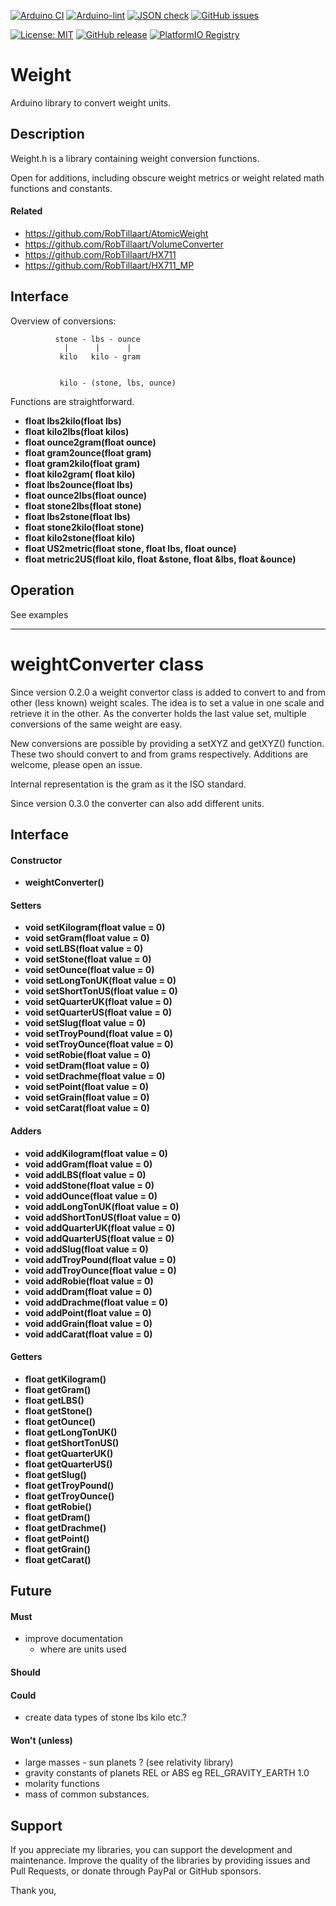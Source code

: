 
[![Arduino CI](https://github.com/RobTillaart/weight/workflows/Arduino%20CI/badge.svg)](https://github.com/marketplace/actions/arduino_ci)
[![Arduino-lint](https://github.com/RobTillaart/weight/actions/workflows/arduino-lint.yml/badge.svg)](https://github.com/RobTillaart/weight/actions/workflows/arduino-lint.yml)
[![JSON check](https://github.com/RobTillaart/weight/actions/workflows/jsoncheck.yml/badge.svg)](https://github.com/RobTillaart/weight/actions/workflows/jsoncheck.yml)
[![GitHub issues](https://img.shields.io/github/issues/RobTillaart/weight.svg)](https://github.com/RobTillaart/weight/issues)

[![License: MIT](https://img.shields.io/badge/license-MIT-green.svg)](https://github.com/RobTillaart/weight/blob/master/LICENSE)
[![GitHub release](https://img.shields.io/github/release/RobTillaart/weight.svg?maxAge=3600)](https://github.com/RobTillaart/weight/releases)
[![PlatformIO Registry](https://badges.registry.platformio.org/packages/robtillaart/library/weight.svg)](https://registry.platformio.org/libraries/robtillaart/weight)


# Weight

Arduino library to convert weight units.


## Description

Weight.h is a library containing weight conversion functions.

Open for additions, including obscure weight metrics or
weight related math functions and constants.

#### Related

- https://github.com/RobTillaart/AtomicWeight
- https://github.com/RobTillaart/VolumeConverter
- https://github.com/RobTillaart/HX711
- https://github.com/RobTillaart/HX711_MP


## Interface

Overview of conversions:

```
          stone - lbs - ounce
            |      |      |
           kilo   kilo - gram


           kilo - (stone, lbs, ounce)
```

Functions are straightforward.

- **float lbs2kilo(float lbs)**
- **float kilo2lbs(float kilos)**
- **float ounce2gram(float ounce)**
- **float gram2ounce(float gram)**
- **float gram2kilo(float gram)**
- **float kilo2gram( float kilo)**
- **float lbs2ounce(float lbs)**
- **float ounce2lbs(float ounce)**
- **float stone2lbs(float stone)**
- **float lbs2stone(float lbs)**
- **float stone2kilo(float stone)**
- **float kilo2stone(float kilo)**
- **float US2metric(float stone, float lbs, float ounce)**
- **float metric2US(float kilo, float &stone, float &lbs, float &ounce)**


## Operation

See examples

----

# weightConverter class

Since version 0.2.0 a weight convertor class is added to convert to and from
other (less known) weight scales.
The idea is to set a value in one scale and retrieve it in the other.
As the converter holds the last value set, multiple conversions of the same 
weight are easy.

New conversions are possible by providing a setXYZ and getXYZ() function.
These two should convert to and from grams respectively.
Additions are welcome, please open an issue.

Internal representation is the gram as it the ISO standard.

Since version 0.3.0 the converter can also add different units.


## Interface


#### Constructor

- **weightConverter()**

#### Setters

- **void setKilogram(float value = 0)** 
- **void setGram(float value = 0)** 
- **void setLBS(float value = 0)**
- **void setStone(float value = 0)**
- **void setOunce(float value = 0)**
- **void setLongTonUK(float value = 0)**
- **void setShortTonUS(float value = 0)**
- **void setQuarterUK(float value = 0)**
- **void setQuarterUS(float value = 0)**
- **void setSlug(float value = 0)**
- **void setTroyPound(float value = 0)**
- **void setTroyOunce(float value = 0)**
- **void setRobie(float value = 0)**
- **void setDram(float value = 0)**
- **void setDrachme(float value = 0)**
- **void setPoint(float value = 0)**
- **void setGrain(float value = 0)**
- **void setCarat(float value = 0)**

#### Adders

- **void addKilogram(float value = 0)** 
- **void addGram(float value = 0)** 
- **void addLBS(float value = 0)**
- **void addStone(float value = 0)**
- **void addOunce(float value = 0)**
- **void addLongTonUK(float value = 0)**
- **void addShortTonUS(float value = 0)**
- **void addQuarterUK(float value = 0)**
- **void addQuarterUS(float value = 0)**
- **void addSlug(float value = 0)**
- **void addTroyPound(float value = 0)**
- **void addTroyOunce(float value = 0)**
- **void addRobie(float value = 0)**
- **void addDram(float value = 0)**
- **void addDrachme(float value = 0)**
- **void addPoint(float value = 0)**
- **void addGrain(float value = 0)**
- **void addCarat(float value = 0)**

#### Getters

- **float getKilogram()**
- **float getGram()**
- **float getLBS()**
- **float getStone()**
- **float getOunce()**
- **float getLongTonUK()**
- **float getShortTonUS()**
- **float getQuarterUK()**
- **float getQuarterUS()**
- **float getSlug()**
- **float getTroyPound()**
- **float getTroyOunce()**
- **float getRobie()**
- **float getDram()**
- **float getDrachme()**
- **float getPoint()**
- **float getGrain()**
- **float getCarat()**

## Future

#### Must
- improve documentation
  - where are units used

#### Should


#### Could
- create data types of stone lbs kilo etc.?


#### Won't (unless)
- large masses - sun planets ?   (see relativity library)
- gravity constants of planets REL or ABS eg REL_GRAVITY_EARTH 1.0
- molarity functions
- mass of common substances.


## Support

If you appreciate my libraries, you can support the development and maintenance.
Improve the quality of the libraries by providing issues and Pull Requests, or
donate through PayPal or GitHub sponsors.

Thank you,


